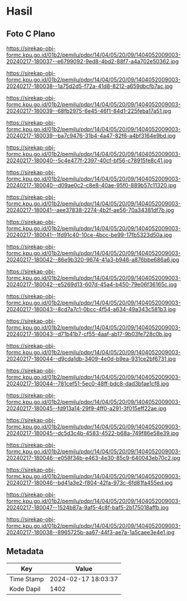 # Hasil

## Foto C Plano

https://sirekap-obj-formc.kpu.go.id/01b2/pemilu/pdpr/14/04/05/20/09/1404052009003-20240217-180037--e6799092-9ed8-4bd2-88f7-a4a702e50362.jpg

https://sirekap-obj-formc.kpu.go.id/01b2/pemilu/pdpr/14/04/05/20/09/1404052009003-20240217-180038--1a75d2d5-f72a-41d8-8212-a659dbcfb7ac.jpg

https://sirekap-obj-formc.kpu.go.id/01b2/pemilu/pdpr/14/04/05/20/09/1404052009003-20240217-180039--68fb2975-6e45-46f1-84d1-225feba17a51.jpg

https://sirekap-obj-formc.kpu.go.id/01b2/pemilu/pdpr/14/04/05/20/09/1404052009003-20240217-180039--ba7c9476-31b4-4a47-82f6-a4bf3164e9bd.jpg

https://sirekap-obj-formc.kpu.go.id/01b2/pemilu/pdpr/14/04/05/20/09/1404052009003-20240217-180040--5c4e477f-2397-40cf-bf56-c78915fe8c41.jpg

https://sirekap-obj-formc.kpu.go.id/01b2/pemilu/pdpr/14/04/05/20/09/1404052009003-20240217-180040--d09ae0c2-c8e8-40ae-95f0-889b57c11320.jpg

https://sirekap-obj-formc.kpu.go.id/01b2/pemilu/pdpr/14/04/05/20/09/1404052009003-20240217-180041--aee37838-2274-4b2f-ae56-70a34381df7b.jpg

https://sirekap-obj-formc.kpu.go.id/01b2/pemilu/pdpr/14/04/05/20/09/1404052009003-20240217-180041--1fd91c40-10ce-4bcc-be99-17fb5323d50a.jpg

https://sirekap-obj-formc.kpu.go.id/01b2/pemilu/pdpr/14/04/05/20/09/1404052009003-20240217-180042--86e9b320-9674-41a3-b946-a876bbe686a6.jpg

https://sirekap-obj-formc.kpu.go.id/01b2/pemilu/pdpr/14/04/05/20/09/1404052009003-20240217-180042--e5269d13-607d-45a4-b450-79e06f36165c.jpg

https://sirekap-obj-formc.kpu.go.id/01b2/pemilu/pdpr/14/04/05/20/09/1404052009003-20240217-180043--8cd7a7c1-0bcc-4f54-a634-49a343c581b3.jpg

https://sirekap-obj-formc.kpu.go.id/01b2/pemilu/pdpr/14/04/05/20/09/1404052009003-20240217-180043--d71b41b7-cf55-4aaf-ab17-9b03fe728c0b.jpg

https://sirekap-obj-formc.kpu.go.id/01b2/pemilu/pdpr/14/04/05/20/09/1404052009003-20240217-180044--d9cda1db-3409-4e0d-b9ea-931ce2bf6731.jpg

https://sirekap-obj-formc.kpu.go.id/01b2/pemilu/pdpr/14/04/05/20/09/1404052009003-20240217-180044--781cef51-5ec0-48ff-bdc8-dad3bfae1cf8.jpg

https://sirekap-obj-formc.kpu.go.id/01b2/pemilu/pdpr/14/04/05/20/09/1404052009003-20240217-180045--fd913a14-29f9-4ff0-a291-3f015eff22ae.jpg

https://sirekap-obj-formc.kpu.go.id/01b2/pemilu/pdpr/14/04/05/20/09/1404052009003-20240217-180045--dc5d3c4b-4583-4522-b68a-749f86e58e39.jpg

https://sirekap-obj-formc.kpu.go.id/01b2/pemilu/pdpr/14/04/05/20/09/1404052009003-20240217-180046--e058f34b-e463-4e30-85c9-640043eb70c2.jpg

https://sirekap-obj-formc.kpu.go.id/01b2/pemilu/pdpr/14/04/05/20/09/1404052009003-20240217-180046--bd41a3e2-f804-42fa-973c-6fd81fa455ed.jpg

https://sirekap-obj-formc.kpu.go.id/01b2/pemilu/pdpr/14/04/05/20/09/1404052009003-20240217-180047--1524b87a-9af5-4c8f-baf5-2b175018affb.jpg

https://sirekap-obj-formc.kpu.go.id/01b2/pemilu/pdpr/14/04/05/20/09/1404052009003-20240217-180038--8965725b-aa67-44f3-ae7a-1a5caee3e4e1.jpg


## Metadata

| Key        | Value               |
| ---------- | ------------------- |
| Time Stamp | 2024-02-17 18:03:37 |
| Kode Dapil | 1402                |



